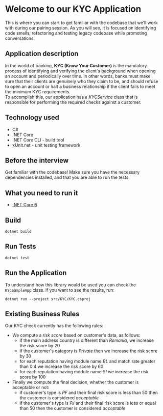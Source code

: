 # Welcome to our KYC Application

This is where you can start to get familiar with the codebase that we'll work with during our pairing session.
As you will see, it is focused on identifying code smells, refactoring and testing legacy codebase while promoting
conversations.

## Application description

In the world of banking, **KYC (Know Your Customer)** is the mandatory process of identifying and verifying the client's background when opening an account and periodically over time. In other words, banks must make sure that their clients are genuinely who they claim to be, and should refuse to open an account or halt a business relationship if the client fails to meet the minimum KYC requirements.   
To accomplish this, our application has a *KYCService* class that is responsible for performing the required checks against a customer.  

## Technology used

- C#
- .NET Core
- .NET Core CLI - build tool
- xUnit.net - unit testing framework

## Before the interview

Get familiar with the codebase! Make sure you have the necessary dependencies installed, and that you are able to run the tests.

## What you need to run it

- [.NET Core 6](https://dotnet.microsoft.com/en-us/download/dotnet/6.0)

## Build

```console
dotnet build
```

## Run Tests

```console
dotnet test
```

## Run the Application

To understand how this library would be used you can check the  `KYCSampleApp` class. If you want to see the results, run:

```console
dotnet run --project src/KYC/KYC.csproj
```

## Existing Business Rules

Our KYC check currently has the following rules:
- We compute a *risk score* based on customer's data, as follows:  
  - if the main address country is different than *Romania*, we increase the risk score by 20
  - if the customer's category is *Private* then we increase the risk score by 30 
  - for each reputation having module name *BL* and match rate greater than 0.4 we increase the risk score by 60
  - for each reputation having module name *SI* we increase the risk score by 100
- Finally we compute the final decision, whether the customer is acceptable or not:
  - if customer's type is *PF* and their final risk score is less than 50 then the customer is considered *acceptable*
  - if the customer's type is *PJ* and their final risk score is less or equal than 50 then the customer is considered *acceptable*
